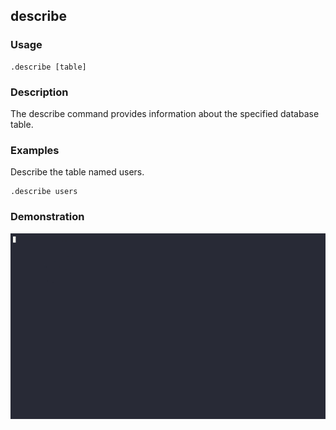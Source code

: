 ## describe

### Usage

```text
.describe [table]
```

### Description

The describe command provides information about the specified database table.

### Examples

Describe the table named users.

```text
.describe users
```

### Demonstration

![](./demo.gif)
